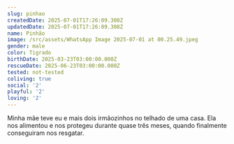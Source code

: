 ```yaml
---
slug: pinhao
createdDate: 2025-07-01T17:26:09.308Z
updatedDate: 2025-07-01T17:26:09.308Z
name: Pinhão
image: /src/assets/WhatsApp Image 2025-07-01 at 00.25.49.jpeg
gender: male
color: Tigrado
birthDate: 2025-03-23T03:00:00.000Z
rescueDate: 2025-06-23T03:00:00.000Z
tested: not-tested
coliving: true
social: '2'
playful: '2'
loving: '2'
---
```


Minha mãe teve eu e mais dois irmãozinhos no telhado de uma casa. Ela nos alimentou e nos protegeu durante quase três meses, quando finalmente conseguiram nos resgatar.
